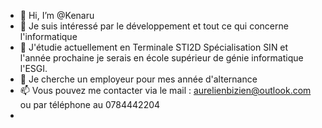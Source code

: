- 👋 Hi, I’m @Kenaru
- 👀 Je suis intéressé par le développement et tout ce qui concerne l'informatique
- 🌱 J'étudie actuellement en Terminale STI2D Spécialisation SIN et l'année prochaine je serais en école supérieur de génie informatique l'ESGI.
- 💞️ Je cherche un employeur pour mes année d'alternance
- 📫 Vous pouvez me contacter via le mail : aurelienbizien@outlook.com ou par téléphone au 0784442204
- 

<!---
Kenaru/Kenaru is a ✨ special ✨ repository because its `README.md` (this file) appears on your GitHub profile.
You can click the Preview link to take a look at your changes.
--->
